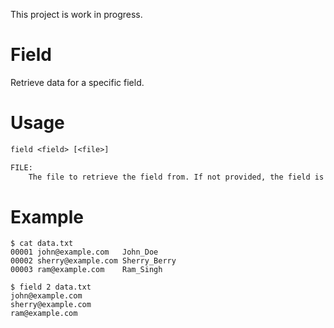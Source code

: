 This project is work in progress.

# Field

Retrieve data for a specific field.

# Usage

```txt
field <field> [<file>]

FILE:
    The file to retrieve the field from. If not provided, the field is retrieved from the standard input.
```


# Example

```terminal
$ cat data.txt
00001 john@example.com   John_Doe
00002 sherry@example.com Sherry_Berry
00003 ram@example.com    Ram_Singh

$ field 2 data.txt
john@example.com
sherry@example.com
ram@example.com
```
